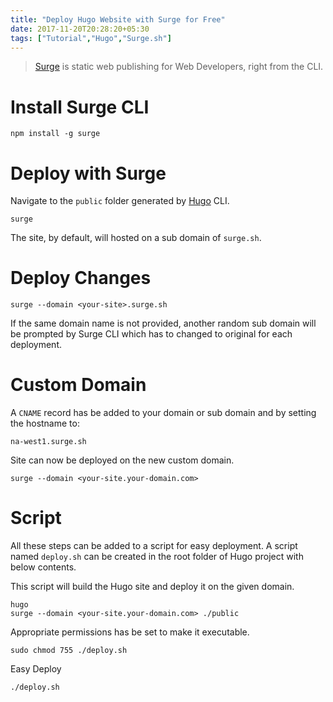 ```yaml
---
title: "Deploy Hugo Website with Surge for Free"
date: 2017-11-20T20:28:20+05:30
tags: ["Tutorial","Hugo","Surge.sh"]
---
```


>  [Surge](https://surge.sh/) is static web publishing for Web Developers, right from the CLI.

# Install Surge CLI

```
npm install -g surge
```

# Deploy with Surge
Navigate to the `public` folder generated by [Hugo](https://gohugo.io/) CLI.

```
surge
```

The site, by default, will hosted on a sub domain of `surge.sh`.

# Deploy Changes

```
surge --domain <your-site>.surge.sh
```

If the same domain name is not provided, another random sub domain will be prompted by Surge CLI which has to changed to original for each deployment.

# Custom Domain
A `CNAME` record has be added to your domain or sub domain and by setting the hostname to:

```
na-west1.surge.sh
```

Site can now be deployed on the new custom domain.

```
surge --domain <your-site.your-domain.com>
```

# Script
All these steps can be added to a script for easy deployment. A script named `deploy.sh` can be created in the root folder of Hugo project with below contents.

This script will build the Hugo site and deploy it on the given domain.

```
hugo
surge --domain <your-site.your-domain.com> ./public 
```

Appropriate permissions has be set to make it executable.

```
sudo chmod 755 ./deploy.sh
```

Easy Deploy

```
./deploy.sh
```